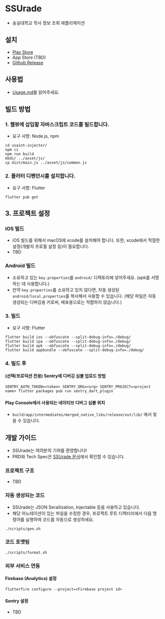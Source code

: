 # SSUrade
* 숭실대학교 학사 정보 조회 애플리케이션

## 설치
* [Play Store](https://play.google.com/store/apps/details?id=com.nnnlog.ssurade)
* App Store (TBD)
* [Github Release](https://github.com/nnnlog/ssurade/releases)

## 사용법
* [Usage.md](./USAGE.md)를 읽어주세요.

## 빌드 방법

### 1. 웹뷰에 삽입할 자바스크립트 코드를 빌드합니다.
* 요구 사항: Node.js, npm
```shell
cd usaint-injector/
npm ci
npm run build
mkdir ../asset/js/
cp dist/main.js ../asset/js/common.js
```

### 2. 플러터 디펜던시를 설치합니다.
* 요구 사항: Flutter
```shell
flutter pub get
```

## 3. 프로젝트 설정
### iOS 빌드
* iOS 빌드를 위해서 macOS에 xcode를 설치해야 합니다. 또한, xcode에서 적절한 설정(개발자 프로필 설정 등)이 필요합니다.
* TBD

### Android 빌드
* 소유하고 있는 `key.properties`를 `android/` 디렉토리에 넣어주세요. (apk를 서명하는 데 사용합니다.)
* 만약 `key.properties`를 소유하고 있지 않다면, 자동 생성된 `android/local.properties`를 복사해서 사용할 수 있습니다. (해당 파일은 자동 생성되는 디버깅용 키로써, 배포용으로는 적합하지 않습니다.)

### 3. 빌드
* 요구 사항: Flutter
```shell
flutter build ios --obfuscate --split-debug-info=./debug/
flutter build ipa --obfuscate --split-debug-info=./debug/
flutter build apk --obfuscate --split-debug-info=./debug/
flutter build appbundle --obfuscate --split-debug-info=./debug/
```

### 4. 빌드 후
#### (선택/프로덕션 전용) Sentry에 디버깅 심볼 업로드 방법
```shell
SENTRY_AUTH_TOKEN=<token> SENTRY_ORG=<org> SENTRY_PROJECT=<project name> flutter packages pub run sentry_dart_plugin
```

#### Play Console에서 사용되는 네이티브 디버그 심볼 위치
* `build/app/intermediates/merged_native_libs/release/out/lib/` 에서 찾을 수 있습니다.

## 개발 가이드
* SSUrade는 여려분의 기여를 환영합니다!
* PRD와 Tech Spec은 [SSUrade 문서](https://ssurade.nlog.dev)에서 확인할 수 있습니다.

### 프로젝트 구조
* TBD

### 자동 생성되는 코드
* SSUrade는 JSON Serailization, Injectable 등을 사용하고 있습니다.
* 해당 어노테이션이 있는 파일을 수정한 경우, 프로젝트 루트 디렉터리에서 다음 명령어를 실행하여 코드를 자동으로 생성하세요.
```shell
./scripts/gen.sh
```

### 코드 포맷팅
```shell
./scripts/format.sh
```

### 외부 서비스 연동

#### Firebase (Analytics) 설정
```shell
flutterfire configure --project=<Firebase project id>
```

#### Sentry 설정
* TBD
